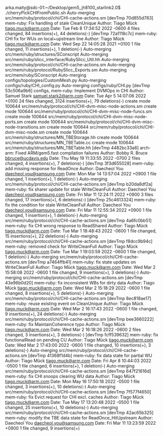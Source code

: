 arka.maity@sdc-01:~/Desktop/gem5_jh8100_starlink2.0$ ./cherryPickCHIFromPublic.sh
Auto-merging src/mem/ruby/protocol/chi/CHI-cache-actions.sm
[devTmp 70d855d783] mem-ruby: Fix handling of stale CleanUnique
 Author: Tiago Mück <tiago.muck@arm.com>
 Date: Tue Feb 8 17:34:52 2022 -0600
 4 files changed, 84 insertions(+), 44 deletions(-)
[devTmp 72a1118c7c] mem-ruby: CHI fix for WUs on local+upstream line
 Author: Tiago Mück <tiago.muck@arm.com>
 Date: Wed Sep 22 14:05:28 2021 +0100
 1 file changed, 11 insertions(+), 1 deletion(-)
Auto-merging src/mem/ruby/structures/SConscript
Auto-merging src/mem/ruby/slicc_interface/RubySlicc_Util.hh
Auto-merging src/mem/ruby/protocol/chi/CHI-cache-actions.sm
Auto-merging src/mem/ruby/protocol/RubySlicc_Exports.sm
Auto-merging src/mem/ruby/SConscript
Auto-merging configs/topologies/CustomMesh.py
Auto-merging configs/ruby/CHI_config.py
Auto-merging configs/ruby/CHI.py
[devTmp 53c506a9b6] configs, mem-ruby: Implement DVMOps in CHI
 Author: Samuel Stark <samuel.stark2@arm.com>
 Date: Tue Apr 5 14:07:06 2022 +0100
 24 files changed, 3124 insertions(+), 79 deletions(-)
 create mode 100644 src/mem/ruby/protocol/chi/CHI-dvm-misc-node-actions.sm
 create mode 100644 src/mem/ruby/protocol/chi/CHI-dvm-misc-node-funcs.sm
 create mode 100644 src/mem/ruby/protocol/chi/CHI-dvm-misc-node-ports.sm
 create mode 100644 src/mem/ruby/protocol/chi/CHI-dvm-misc-node-transitions.sm
 create mode 100644 src/mem/ruby/protocol/chi/CHI-dvm-misc-node.sm
 create mode 100644 src/mem/ruby/structures/MN_TBEStorage.hh
 create mode 100644 src/mem/ruby/structures/MN_TBETable.cc
 create mode 100644 src/mem/ruby/structures/MN_TBETable.hh
[devTmp 4482bc33a6] arch-arm: Fixed ARM/gem5.fast compilation failures
 Author: Bobby R. Bruce <bbruce@ucdavis.edu>
 Date: Thu May 19 11:33:55 2022 -0700
 2 files changed, 4 insertions(+), 7 deletions(-)
[devTmp 3f3d655028] mem-ruby: add missing response for ReadOnce
 Author: Daecheol You <daecheol.you@samsung.com>
 Date: Mon Mar 14 13:57:04 2022 +0900
 1 file changed, 1 insertion(+), 1 deletion(-)
Auto-merging src/mem/ruby/protocol/chi/CHI-cache-actions.sm
[devTmp b20da8df2a] mem-ruby: fix sharer update for stale WriteCleanFull
 Author: Daecheol You <daecheol.you@samsung.com>
 Date: Fri Mar 11 12:24:11 2022 +0900
 3 files changed, 17 insertions(+), 6 deletions(-)
[devTmp 25c4613324] mem-ruby: fix the condition for stale WriteCleanFull
 Author: Daecheol You <daecheol.you@samsung.com>
 Date: Fri Mar 11 12:55:34 2022 +0900
 1 file changed, 1 insertion(+), 1 deletion(-)
Auto-merging src/mem/ruby/protocol/chi/CHI-cache-actions.sm
[devTmp 4a6fc0bb51] mem-ruby: fix CHI wrong response to ReadShared
 Author: Tiago Mück <tiago.muck@arm.com>
 Date: Tue Mar 1 18:48:43 2022 -0600
 1 file changed, 15 insertions(+), 22 deletions(-)
Auto-merging src/mem/ruby/protocol/chi/CHI-cache-actions.sm
[devTmp f8dcc9b94c] mem-ruby: removed check for WriteCleanFull
 Author: Tiago Mück <tiago.muck@arm.com>
 Date: Tue Mar 1 19:03:59 2022 -0600
 1 file changed, 1 deletion(-)
Auto-merging src/mem/ruby/protocol/chi/CHI-cache-actions.sm
[devTmp a7464ffb41] mem-ruby: fix state updates on WriteCleanFull
 Author: Tiago Mück <tiago.muck@arm.com>
 Date: Wed Mar 2 15:58:08 2022 -0600
 1 file changed, 9 insertions(+), 3 deletions(-)
Auto-merging src/mem/ruby/protocol/chi/CHI-cache-actions.sm
[devTmp 43e96b0d20] mem-ruby: fix inconsistent WBs for dirty data
 Author: Tiago Mück <tiago.muck@arm.com>
 Date: Wed Mar 2 15:18:29 2022 -0600
 1 file changed, 8 insertions(+), 5 deletions(-)
Auto-merging src/mem/ruby/protocol/chi/CHI-cache-actions.sm
[devTmp 8ec818ae17] mem-ruby: reuse existing event on CleanUnique
 Author: Tiago Mück <tiago.muck@arm.com>
 Date: Wed Mar 2 16:17:43 2022 -0600
 1 file changed, 9 insertions(+), 24 deletions(-)
Auto-merging src/mem/ruby/protocol/chi/CHI-cache-actions.sm
[devTmp bee3660222] mem-ruby: fix MaintainCoherence typo
 Author: Tiago Mück <tiago.muck@arm.com>
 Date: Wed Mar 2 16:18:26 2022 -0600
 2 files changed, 3 insertions(+), 3 deletions(-)
[devTmp fcff539632] mem-ruby: fix functionalRead on pending CU
 Author: Tiago Mück <tiago.muck@arm.com>
 Date: Wed Mar 2 17:43:00 2022 -0600
 1 file changed, 10 insertions(+), 3 deletions(-)
Auto-merging src/mem/ruby/protocol/chi/CHI-cache-actions.sm
[devTmp 41368f1d4b] mem-ruby: fix data state for partial WU
 Author: Tiago Mück <tiago.muck@arm.com>
 Date: Fri Apr 8 10:44:03 2022 -0500
 1 file changed, 6 insertions(+), 1 deletion(-)
Auto-merging src/mem/ruby/protocol/chi/CHI-cache-actions.sm
[devTmp 647f21616d] mem-ruby: fix CHI snoops clearing WU data
 Author: Tiago Mück <tiago.muck@arm.com>
 Date: Mon May 16 17:50:18 2022 -0500
 1 file changed, 3 insertions(+), 10 deletions(-)
Auto-merging src/mem/ruby/protocol/chi/CHI-cache-actions.sm
[devTmp 7f577f4650] mem-ruby: fix Evict request for CHI excl. caches
 Author: Tiago Mück <tiago.muck@arm.com>
 Date: Tue May 17 13:20:48 2022 -0500
 1 file changed, 25 insertions(+), 10 deletions(-)
Auto-merging src/mem/ruby/protocol/chi/CHI-cache-actions.sm
[devTmp 42ac65b325] mem-ruby: modify the TBE data state for ReadOnce_HitUpstream
 Author: Daecheol You <daecheol.you@samsung.com>
 Date: Fri Mar 11 13:23:59 2022 +0900
 1 file changed, 9 insertions(+)